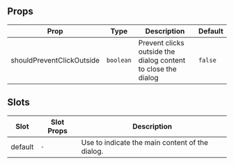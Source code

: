 <!-- This file is automatically generated, do not edit manually. -->

## Props

| Prop | Type | Description | Default |
| ---- | ---- | ----------- | ------- |
| shouldPreventClickOutside | `boolean` | Prevent clicks outside the dialog content to close the dialog | `false` |

## Slots

| Slot | Slot Props | Description |
| --------- | ---- | ----------- |
| default | `-` | Use to indicate the main content of the dialog. |
